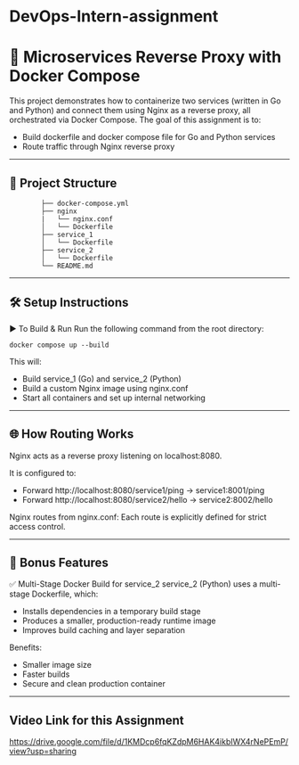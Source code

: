 # DevOps-Intern-assignment

# 🚀 Microservices Reverse Proxy with Docker Compose
This project demonstrates how to containerize two services (written in Go and Python) and connect them using Nginx as a reverse proxy, all orchestrated via Docker Compose.
The goal of this assignment is to:

* Build dockerfile and docker compose file for Go and Python services
* Route traffic through Nginx reverse proxy

---

## 📁 Project Structure



            ├── docker-compose.yml
            ├── nginx
            |   └── nginx.conf
            │   └── Dockerfile
            ├── service_1
            │   └── Dockerfile
            ├── service_2
            │   └── Dockerfile
            └── README.md



---
## 🛠️ Setup Instructions

▶️ To Build & Run
Run the following command from the root directory:



    docker compose up --build




This will:
- Build service_1 (Go) and service_2 (Python)
- Build a custom Nginx image using nginx.conf
- Start all containers and set up internal networking



---


## 🌐 How Routing Works
Nginx acts as a reverse proxy listening on localhost:8080.

It is configured to:
- Forward http://localhost:8080/service1/ping → service1:8001/ping
- Forward http://localhost:8080/service2/hello → service2:8002/hello

Nginx routes from nginx.conf: Each route is explicitly defined for strict access control.

---

## 🏅 Bonus Features
✅ Multi-Stage Docker Build for service_2
service_2 (Python) uses a multi-stage Dockerfile, which:
- Installs dependencies in a temporary build stage
- Produces a smaller, production-ready runtime image
- Improves build caching and layer separation

Benefits:
- Smaller image size
- Faster builds
- Secure and clean production container


---
## Video Link for this Assignment

 https://drive.google.com/file/d/1KMDcp6fqKZdpM6HAK4ikbIWX4rNePEmP/view?usp=sharing






